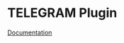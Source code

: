 # TELEGRAM Plugin

[Documentation](https://e154.github.io/smart-home/docs/plugins/notify/telegram/)

